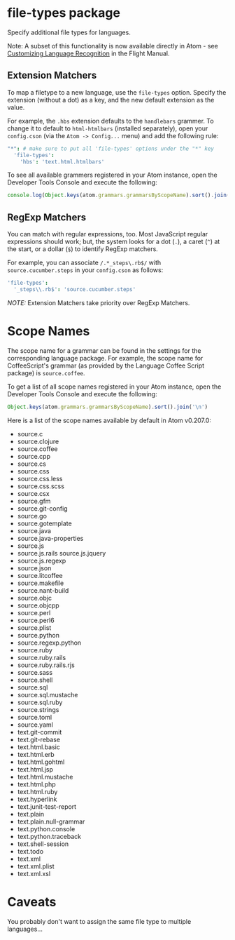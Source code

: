 # file-types package

Specify additional file types for languages.

Note: A subset of this functionality is now available directly in Atom - see [Customizing Language Recognition](http://flight-manual.atom.io/using-atom/sections/basic-customization/#_customizing_language_recognition) in the Flight Manual.

## Extension Matchers

To map a filetype to a new language, use the `file-types` option. Specify the extension
(without a dot) as a key, and the new default extension as the value.

For example, the `.hbs` extension defaults to the `handlebars` grammer. To change it to
default to `html-htmlbars` (installed separately), open your `config.cson` (via the `Atom
-> Config...` menu) and add the following rule:

```cson
"*": # make sure to put all 'file-types' options under the "*" key
  'file-types':
    'hbs': 'text.html.htmlbars'
```

To see all available grammers registered in your Atom instance, open the
Developer Tools Console and execute the following:

```javascript
console.log(Object.keys(atom.grammars.grammarsByScopeName).sort().join("\n"))
```

## RegExp Matchers

You can match with regular expressions, too.  Most JavaScript regular
expressions should work; but, the system looks for a dot (`.`), a caret (`^`) at
the start, or a dollar (`$`) to identify RegExp matchers.

For example, you can associate `/.*_steps\.rb$/` with `source.cucumber.steps` in
your `config.cson` as follows:

```cson
'file-types':
  '_steps\\.rb$': 'source.cucumber.steps'
```

*NOTE:* Extension Matchers take priority over RegExp Matchers.

# Scope Names

The scope name for a grammar can be found in the settings for the corresponding
language package.  For example, the scope name for CoffeeScript's grammar (as
provided by the Language Coffee Script package) is `source.coffee`.

To get a list of all scope names registered in your Atom instance, open the
Developer Tools Console and execute the following:

```javascript
Object.keys(atom.grammars.grammarsByScopeName).sort().join('\n')
```

Here is a list of the scope names available by default in Atom v0.207.0:

 *  source.c
 *  source.clojure
 *  source.coffee
 *  source.cpp
 *  source.cs
 *  source.css
 *  source.css.less
 *  source.css.scss
 *  source.csx
 *  source.gfm
 *  source.git-config
 *  source.go
 *  source.gotemplate
 *  source.java
 *  source.java-properties
 *  source.js
 *  source.js.rails source.js.jquery
 *  source.js.regexp
 *  source.json
 *  source.litcoffee
 *  source.makefile
 *  source.nant-build
 *  source.objc
 *  source.objcpp
 *  source.perl
 *  source.perl6
 *  source.plist
 *  source.python
 *  source.regexp.python
 *  source.ruby
 *  source.ruby.rails
 *  source.ruby.rails.rjs
 *  source.sass
 *  source.shell
 *  source.sql
 *  source.sql.mustache
 *  source.sql.ruby
 *  source.strings
 *  source.toml
 *  source.yaml
 *  text.git-commit
 *  text.git-rebase
 *  text.html.basic
 *  text.html.erb
 *  text.html.gohtml
 *  text.html.jsp
 *  text.html.mustache
 *  text.html.php
 *  text.html.ruby
 *  text.hyperlink
 *  text.junit-test-report
 *  text.plain
 *  text.plain.null-grammar
 *  text.python.console
 *  text.python.traceback
 *  text.shell-session
 *  text.todo
 *  text.xml
 *  text.xml.plist
 *  text.xml.xsl

# Caveats

You probably don't want to assign the same file type to multiple languages...

